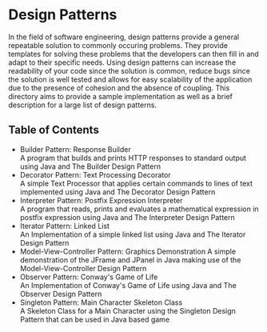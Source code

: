 # Design Patterns
In the field of software engineering, design patterns provide a general repeatable solution to commonly occuring problems. They provide templates for solving these problems that the developers can then fill in and adapt to their specific needs. Using design patterns can increase the readability of your code since the solution is common, reduce bugs since the solution is well tested and allows for easy scalability of the application due to the presence of cohesion and the absence of coupling. This directory aims to provide a sample implementation as well as a brief description for a large list of design patterns.

## Table of Contents
* Builder Pattern: Response Builder<br>
    A program that builds and prints HTTP responses to standard output using Java and The Builder Design Pattern
* Decorator Pattern: Text Processing Decorator<br>
    A simple Text Processor that applies certain commands to lines of text implemented using Java and The Decorator Design Pattern
* Interpreter Pattern: Postfix Expression Interpreter<br>
    A program that reads, prints and evaluates a mathematical expression in postfix expression using Java and The Interpreter Design Pattern
* Iterator Pattern: Linked List<br>
    An Implementation of a simple linked list using Java and The Iterator Design Pattern
* Model-View-Controller Pattern: Graphics Demonstration
    A simple demonstration of the JFrame and JPanel in Java making use of the Model-View-Controller Design Pattern<br>
* Observer Pattern: Conway's Game of Life<br>
    An Implementation of Conway's Game of Life using Java and The Observer Design Pattern
* Singleton Pattern: Main Character Skeleton Class<br>
    A Skeleton Class for a Main Character using the Singleton Design Pattern that can be used in Java based game
